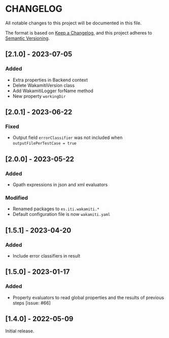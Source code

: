 # CHANGELOG

All notable changes to this project will be documented in this file.

The format is based on [Keep a Changelog][1],
and this project adheres to [Semantic Versioning][2].

## [2.1.0] - 2023-07-05

### Added

- Extra properties in Backend context
- Delete WakamitiVersion class
- Add WakamitiLogger forName method
- New property `workingDir`

## [2.0.1] - 2023-06-22

### Fixed

- Output field `errorClassifier` was not included when `outputFilePerTestCase = true`


## [2.0.0] - 2023-05-22

### Added

- Gpath expressions in json and xml evaluators

### Modified

- Renamed packages to ```es.iti.wakamiti.*```
- Default configuration file is now ```wakamiti.yaml```


## [1.5.1] - 2023-04-20

### Added

- Include error classifiers in result


## [1.5.0] - 2023-01-17

### Added

- Property evaluators to read global properties and the results of previous steps [issue: #66]


## [1.4.0] - 2022-05-09

Initial release.  


[1]: <https://keepachangelog.com/en/1.0.0/>
[2]: <https://semver.org>